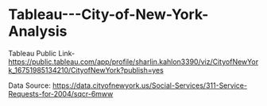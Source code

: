 # Tableau---City-of-New-York-Analysis

Tableau Public Link- https://public.tableau.com/app/profile/sharlin.kahlon3390/viz/CityofNewYork_16751985134210/CityofNewYork?publish=yes

Data Source: https://data.cityofnewyork.us/Social-Services/311-Service-Requests-for-2004/sqcr-6mww
